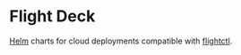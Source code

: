 # Flight Deck

[Helm] charts for cloud deployments compatible with [flightctl].

[Helm]: https://helm.sh/
[flightctl]: https://github.com/thoughtbot/flightctl
